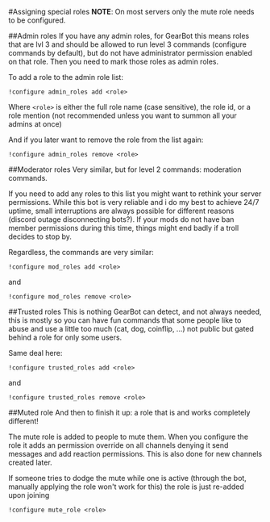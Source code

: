#Assigning special roles
**NOTE**: On most servers only the mute role needs to be configured.

##Admin roles
If you have any admin roles, for GearBot this means roles that are lvl 3 and should be allowed to run level 3 commands (configure commands by default), but do not have administrator permission enabled on that role. Then you need to mark those roles as admin roles.

To add a role to the admin role list:
```
!configure admin_roles add <role>
```
Where ``<role>`` is either the full role name (case sensitive), the role id, or a role mention (not recommended unless you want to summon all your admins at once)

And if you later want to remove the role from the list again:
```
!configure admin_roles remove <role>
```

##Moderator roles
Very similar, but for level 2 commands: moderation commands.

If you need to add any roles to this list you might want to rethink your server permissions. While this bot is very reliable and i do my best to achieve 24/7 uptime, small interruptions are always possible for different reasons (discord outage disconnecting bots?). If your mods do not have ban member permissions during this time, things might end badly if a troll decides to stop by.

Regardless, the commands are very similar:
```
!configure mod_roles add <role>
```
and
```
!configure mod_roles remove <role>
```

##Trusted roles
This is nothing GearBot can detect, and not always needed, this is mostly so you can have fun commands that some people like to abuse and use a little too much (cat, dog, coinflip, ...) not public but gated behind a role for only some users.

Same deal here:
```
!configure trusted_roles add <role>
```
and
```
!configure trusted_roles remove <role>
```

##Muted role
And then to finish it up: a role that is and works completely different!

The mute role is added to people to mute them. When you configure the role it adds an permission override on all channels denying it send messages and add reaction permissions. This is also done for new channels created later. 

If someone tries to dodge the mute while one is active (through the bot, manually applying the role won't work for this) the role is just re-added upon joining
```
!configure mute_role <role>
```